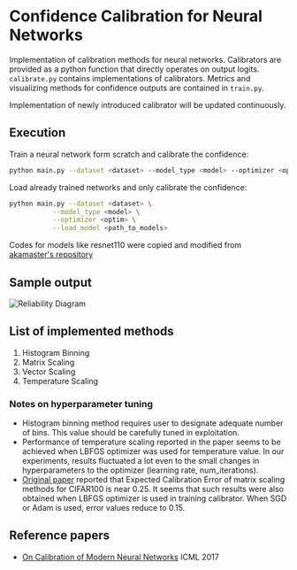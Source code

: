 
# Confidence Calibration for Neural Networks
Implementation of calibration methods for neural networks. Calibrators are provided as a python function that directly operates on output logits. `calibrate.py` contains implementations of calibrators. Metrics and visualizing methods for confidence outputs are contained in `train.py`.

Implementation of newly introduced calibrator will be updated continuously. 

## Execution
Train a neural network form scratch and calibrate the confidence: 
```bash
python main.py --dataset <dataset> --model_type <model> --optimizer <optim>
```

Load already trained networks and only calibrate the confidence:
```bash
python main.py --dataset <dataset> \
	       --model_type <model> \
	       --optimizer <optim> \
	       --load_model <path_to_models> 
```

Codes for models like resnet110 were copied and modified from [akamaster's repository](https://github.com/akamaster/pytorch_resnet_cifar10)

## Sample output
![Reliability Diagram](https://user-images.githubusercontent.com/12118444/76838084-04d9c900-6877-11ea-8d0f-97e22461a421.png)


## List of implemented methods
1. Histogram Binning
2. Matrix Scaling
3. Vector Scaling
4. Temperature Scaling

### Notes on hyperparameter tuning
- Histogram binning method requires user to designate adequate number of bins. This value should be carefully tuned in exploitation.
- Performance of temperature scaling reported in the paper seems to be achieved when LBFGS optimizer was used for temperature value. In our experiments, results fluctuated a lot even to the small changes in hyperparameters to the optimizer (learning rate, num_iterations).
- [Original paper](https://arxiv.org/abs/1706.04599) reported that Expected Calibration Error of matrix scaling methods for CIFAR100 is near 0.25. It seems that such results were also obtained when LBFGS optimizer is used in training calibrator. When SGD or Adam is used, error values reduce to 0.15. 

## Reference papers
- [On Calibration of Modern Neural Networks](https://arxiv.org/abs/1706.04599) ICML 2017

